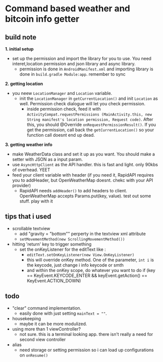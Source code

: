 # Command based weather and bitcoin info getter 

## build note 
**1. initial setup**
- set up the permission and import the library for you to use. You need interet,location permission and json library and async library.
  - permission is done in `AndroidManifest.xml` and importing library is done in `build.gradle Module:app`. remember to sync 
  
**2. getting location**
- you neew `LocationManager` and `Location` variable. 
  - init the `LocationManager` in `getCurrentLocation()` and init `Location` as well. Permission check dialogue will let you check permission.
    - inside permission check, feed it with `ActivityCompat.requestPermissions (MainActivity.this, new String manifest's location permission, Request code)`. After this, you should @Override `onRequestPermissionResult()`. If you get the permission, call back the `getCurrentLocation()` so your function call doesnt end up dead. 
    
**3. getting weather info**
- make WeatherData class and set it up as you want. You should make a setter with JSON as a input param. 
- use `AsyncHttpClient` as the API handler. this is fast and light. only 90kbs of overhead. YEET
- feed your client variable with header (if you need it, RapidAPI requires you to addHeader, but OpenWeatherMap doesnt. chekc with your API provider)
  - RapidAPI needs `addHeader()` to add headers to client. OpenWeatherMap accepts Params.put(key, value). test out some stuff. play with it

## tips that i used 
- scrollable textview 
  - add "gravity = "bottom"" perperty in the textview xml attribute
  - `setMovementMethod(new ScrollingMovementMethod())`
- hitting 'return' key to trigger something
  - set the onKeyListener for the editText like : 
    - `editText.setOnKeyListener(new View.OnKeyListener)`
    - this will override onKey method. One of the parameter, `int i` is the keycode, just change i info keycode or smth 
    - and within the onKey scope, do whatever you want to do if (key == KeyEvent.KEYCODE_ENTER && keyEvent.getAction() == KeyEvent.ACTION_DOWN)
## todo
- "clear" command implementation.
  - easily done with just setting `mainText = ""`. 
- housekeeping 
  - maybe it can be more modulized.
- using more than 1 viewController? 
  - not sure. this is a terminal looking app. there isn't really a need for second view controller
- alias 
  - need storage or setting permission so i can load up configurations on `onResume()`
